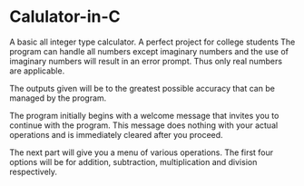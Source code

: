 # Calulator-in-C
A basic all integer type calculator. A perfect project for college students
The program can handle all numbers except imaginary numbers and the use of imaginary numbers will result in an error prompt. Thus only real numbers are applicable.

The outputs given will be to the greatest possible accuracy that can be managed by the program.

The program initially begins with a welcome message that invites you to continue with the program. This message does nothing with your actual operations and is immediately cleared after you proceed.

The next part will give you a menu of various operations. The first four options will be for addition, subtraction, multiplication and division respectively.
